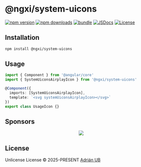 # @ngxi/system-uicons

[![npm version][npm-version-src]][npm-version-href]
[![npm downloads][npm-downloads-src]][npm-downloads-href]
[![bundle][bundle-src]][bundle-href]
[![JSDocs][jsdocs-src]][jsdocs-href]
[![License][license-src]][license-href]

## Installation

```sh
npm install @ngxi/system-uicons
```

## Usage

```ts
import { Component } from '@angular/core'
import { SystemUiconsAirplayIcon } from '@ngxi/system-uicons'

@Component({
  imports: [SystemUiconsAirplayIcon],
  template: `<svg systemUiconsAirplayIcon></svg>`
})
export class UsageIcon {}
```

## Sponsors

<p align="center">
  <a href="https://cdn.jsdelivr.net/gh/adrian-ub/static/sponsors.svg">
    <img src='https://cdn.jsdelivr.net/gh/adrian-ub/static/sponsors.svg'/>
  </a>
</p>

## License

Unlicense License © 2025-PRESENT [Adrián UB](https://github.com/adrian-ub)

<!-- Badges -->

[npm-version-src]: https://img.shields.io/npm/v/@ngxi/system-uicons?style=flat&colorA=080f12&colorB=1fa669
[npm-version-href]: https://npmjs.com/package/@ngxi/system-uicons
[npm-downloads-src]: https://img.shields.io/npm/dm/@ngxi/system-uicons?style=flat&colorA=080f12&colorB=1fa669
[npm-downloads-href]: https://npmjs.com/package/@ngxi/system-uicons
[bundle-src]: https://img.shields.io/bundlephobia/minzip/@ngxi/system-uicons?style=flat&colorA=080f12&colorB=1fa669&label=minzip
[bundle-href]: https://bundlephobia.com/result?p=@ngxi/system-uicons
[license-src]: https://img.shields.io/npm/l/@ngxi/system-uicons?style=flat&colorA=080f12&colorB=1fa669
[license-href]: https://github.com/adrian-ub/ngxi/blob/main/LICENSE
[jsdocs-src]: https://img.shields.io/badge/jsdocs-reference-080f12?style=flat&colorA=080f12&colorB=1fa669
[jsdocs-href]: https://www.jsdocs.io/package/@ngxi/system-uicons
